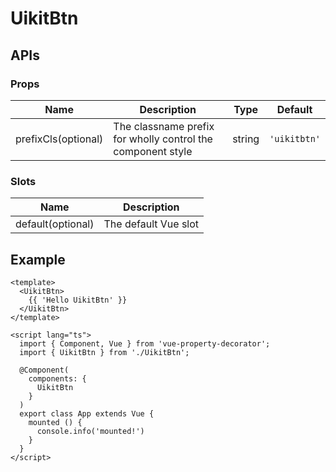 # UikitBtn

## APIs

### Props
| Name | Description | Type | Default |
| --- | --- | --- | --- |
| prefixCls(optional) | The classname prefix for wholly control the component style | string | `'uikitbtn'` | 

### Slots
| Name | Description |
| --- | --- |
| default(optional) | The default Vue slot |

## Example

```vue
<template>
  <UikitBtn>
    {{ 'Hello UikitBtn' }}
  </UikitBtn>
</template>

<script lang="ts">
  import { Component, Vue } from 'vue-property-decorator';
  import { UikitBtn } from './UikitBtn';

  @Component(
    components: {
      UikitBtn
    }
  )
  export class App extends Vue {
    mounted () {
      console.info('mounted!')
    }
  }
</script>
```

